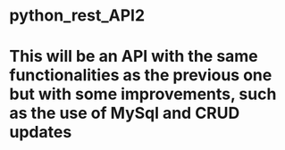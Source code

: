 # python_rest_API2
# This will be an API with the same functionalities as the previous one but with some improvements, such as the use of MySql and CRUD updates
